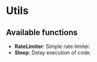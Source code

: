 # Utils

## Available functions
- **RateLimiter**: Simple rate limiter.
- **Sleep**: Delay execution of code.
